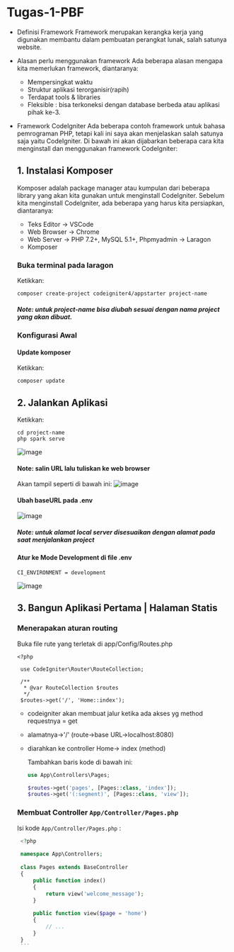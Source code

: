 # Tugas-1-PBF
- Definisi Framework
   Framework merupakan kerangka kerja yang digunakan membantu dalam pembuatan perangkat lunak, salah satunya website.
- Alasan perlu menggunakan framework
  Ada beberapa alasan mengapa kita memerlukan framework, diantaranya:
   - Mempersingkat waktu
   - Struktur aplikasi terorganisir(rapih)
   - Terdapat tools & libraries
   - Fleksible : bisa terkoneksi dengan database berbeda atau aplikasi pihak ke-3.
- Framework CodeIgniter
   Ada beberapa contoh framework untuk bahasa pemrograman PHP, tetapi kali ini saya akan menjelaskan salah satunya saja yaitu CodeIgniter.
   Di bawah ini akan dijabarkan beberapa cara kita menginstall dan menggunakan framework CodeIgniter:
  ## 1. Instalasi Komposer
  Komposer adalah package manager atau kumpulan dari beberapa library yang akan kita gunakan untuk menginstall CodeIgniter.
  Sebelum kita menginstall CodeIgniter, ada beberapa yang harus kita persiapkan, diantaranya:
  - Teks Editor -> VSCode
  - Web Browser -> Chrome
  - Web Server -> PHP 7.2+, MySQL 5.1+, Phpmyadmin -> Laragon
  - Komposer
  ### Buka terminal pada laragon
     Ketikkan:
     ```shell
     composer create-project codeigniter4/appstarter project-name
     ```
     ##### Note: untuk project-name bisa diubah sesuai dengan nama project yang akan dibuat.
  ### Konfigurasi Awal
  #### Update komposer
  Ketikkan:
  ```shell
  composer update
  ```
  ## 2. Jalankan Aplikasi
     Ketikkan:
     ```shell
     cd project-name
     php spark serve
     ```
     ![image](https://github.com/Pradita191d/Tugas-1-PBF/assets/134593226/a6950c20-31ec-49de-8c9c-d2ff03278252)
     #### Note: salin URL lalu tuliskan ke web browser
     Akan tampil seperti di bawah ini:
      ![image](https://github.com/Pradita191d/Tugas-1-PBF/assets/134593226/bca77c15-4db7-403a-ac3a-0dc299fe3d46)

  #### Ubah baseURL pada .env
  ![image](https://github.com/Pradita191d/Tugas-1-PBF/assets/134593226/24db219f-ab76-47ae-988d-09e034c1d0ae)

  ##### Note: untuk alamat local server disesuaikan dengan alamat pada saat menjalankan project

    #### Atur ke Mode Development di file .env
  ```shell
  CI_ENVIRONMENT = development
  ```
  ![image](https://github.com/Pradita191d/Tugas-1-PBF/assets/134593226/843162a3-62dc-40fb-986e-89dbd04bd9d6)
  
  ## 3. Bangun Aplikasi Pertama | Halaman Statis
     ### Menerapakan aturan routing
     Buka file rute yang terletak di app/Config/Routes.php
     ```shell
     <?php

      use CodeIgniter\Router\RouteCollection;
      
      /**
       * @var RouteCollection $routes
       */
      $routes->get('/', 'Home::index');
     ```
    - codeigniter akan membuat jalur ketika ada akses yg method requestnya = get
    - alamatnya->'/' (route->base URL->localhost:8080)
    - diarahkan ke controller Home-> index (method)

      Tambahkan baris kode di bawah ini:
      ```php
      use App\Controllers\Pages;

      $routes->get('pages', [Pages::class, 'index']);
      $routes->get('(:segment)', [Pages::class, 'view']);
      ```
     ### Membuat Controller `App/Controller/Pages.php`
     Isi kode `App/Controller/Pages.php` :
     ```php
      <?php
      
      namespace App\Controllers;
      
      class Pages extends BaseController
      {
          public function index()
          {
              return view('welcome_message');
          }
      
          public function view($page = 'home')
          {
              // ...
          }
      }
      ```
     
     
     

     
  
  
  
     
     
  
      
      
     
     
  
